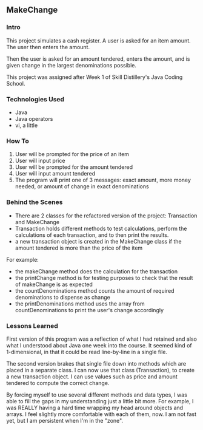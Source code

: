 ## MakeChange

### Intro
This project simulates a cash register.  A user is asked for an item amount.
The user then enters the amount.

Then the user is asked for an amount
tendered, enters the amount, and is given change in the largest
denominations possible.

This project was assigned after Week 1 of Skill Distillery's Java Coding
School.

### Technologies Used
* Java
* Java operators
* vi, a little

### How To
1) User will be prompted for the price of an item
2) User will input price
3) User will be prompted for the amount tendered
4) User will input amount tendered
5) The program will print one of 3 messages: exact amount, more money needed, or amount of change in exact denominations

### Behind the Scenes
*   There are 2 classes for the refactored version of the project: Transaction and MakeChange
*   Transaction holds different methods to test calculations, perform the calculations of each transaction, and to then print the results.
*   a new transaction object is created in the MakeChange class if the amount tendered is more than the price of the item

  For example:
  *   the makeChange method does the calculation for the transaction
  *   the printChange method is for testing purposes to check that the result of makeChange is as expected
  *   the countDenominations method counts the amount of required denominations to dispense as change
  *  the printDenominations method uses the array from countDenominations to print the user's change accordingly

### Lessons Learned
First version of this program was a reflection of what I had retained and also what I understood about Java one week into the course.  It seemed kind of 1-dimensional, in that it could be read line-by-line in a single file.  

The second version brakes that single file down into methods which are placed in a separate class.  I can now use that class (Transaction), to create a new transaction object.  I can use values such as price and amount tendered to compute the correct change.  

By forcing myself to use several different methods and data types, I was able to fill the gaps in my understanding just a little bit more.  For example, I was REALLY having a hard time wrapping my head around objects and arrays.  I feel slightly more comfortable with each of them, now.  I am not fast yet, but I am persistent when I'm in the "zone".
